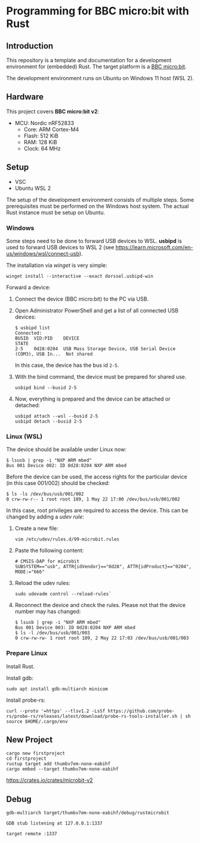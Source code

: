 # Programming for BBC micro:bit with Rust

## Introduction

This repository is a template and documentation for a development environment
for (embedded) Rust. The target platform is a
[BBC micro:bit](https://microbit.org/).

The development environment runs on Ubuntu on Windows 11 host (WSL 2).

## Hardware

This project covers **BBC micro:bit v2**:

- MCU: Nordic nRF52833
  - Core: ARM Cortex-M4
  - Flash: 512 KiB
  - RAM: 128 KiB
  - Clock: 64 MHz

## Setup

- VSC
- Ubuntu WSL 2

The setup of the development environment consists of multiple steps. Some
prerequisites must be performed on the Windows host system. The actual Rust
instance must be setup on Ubuntu.

### Windows

Some steps need to be done to forward USB devices to WSL. **usbipd** is used to
forward USB devices to WSL 2 (see
<https://learn.microsoft.com/en-us/windows/wsl/connect-usb>).

The installation via *winget* is very simple:

```console
winget install --interactive --exact dorssel.usbipd-win
```

Forward a device:

1. Connect the device (BBC micro:bit) to the PC via USB.
2. Open Administrator PowerShell and get a list of  all connected USB devices:

    ```console
    $ usbipd list
    Connected:
    BUSID  VID:PID    DEVICE                                                        STATE
    2-5    0d28:0204  USB Mass Storage Device, USB Serial Device (COM3), USB In...  Not shared
    ```

    In this case, the device has the bus id `2-5`.

3. With the bind command, the device must be prepared for shared use.

    ```console
    usbipd bind --busid 2-5
    ```

4. Now, everything is prepared and the device can be attached or detached:

    ```console
    usbipd attach --wsl --busid 2-5
    usbipd detach --busid 2-5
    ```

### Linux (WSL)

The device should be available under Linux now:

```console
$ lsusb | grep -i "NXP ARM mbed"
Bus 001 Device 002: ID 0d28:0204 NXP ARM mbed
```

Before the device can be used, the access rights for the particular device (in
this case 001/002) should be checked:

```console
$ ls -ls /dev/bus/usb/001/002
0 crw-rw-r-- 1 root root 189, 1 May 22 17:00 /dev/bus/usb/001/002
```

In this case, root privileges are required to access the device.
This can be changed by adding a *udev rule*:

1. Create a new file:

    ```console
    vim /etc/udev/rules.d/99-microbit.rules
    ```

2. Paste the following content:

    ```text
    # CMSIS-DAP for microbit
    SUBSYSTEM=="usb", ATTR{idVendor}=="0d28", ATTR{idProduct}=="0204", MODE:="666"
    ```

3. Reload the udev rules:

    ```console
    sudo udevadm control --reload-rules`
    ```

4. Reconnect the device and check the rules. Please not that the device number
   may has changed:

    ```console
    $ lsusb | grep -i "NXP ARM mbed"
    Bus 001 Device 003: ID 0d28:0204 NXP ARM mbed
    $ ls -l /dev/bus/usb/001/003
    0 crw-rw-rw- 1 root root 189, 2 May 22 17:03 /dev/bus/usb/001/003
    ```

### Prepare Linux

Install Rust.

Install gdb:


```console
sudo apt install gdb-multiarch minicom
```

Install probe-rs:

```console
curl --proto '=https' --tlsv1.2 -LsSf https://github.com/probe-rs/probe-rs/releases/latest/download/probe-rs-tools-installer.sh | sh
source $HOME/.cargo/env
```

## New Project

```console
cargo new firstproject
cd firstproject
rustup target add thumbv7em-none-eabihf
cargo embed --target thumbv7em-none-eabihf
```

<https://crates.io/crates/microbit-v2>

## Debug

```console
gdb-multiarch target/thumbv7em-none-eabihf/debug/rustmicrobit
```

`GDB stub listening at 127.0.0.1:1337`

```console
target remote :1337
```
